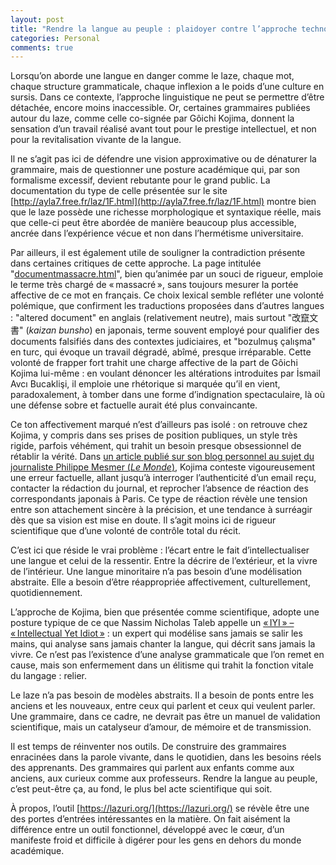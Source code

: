 ```yaml
---
layout: post
title: "Rendre la langue au peuple : plaidoyer contre l’approche technocratique du laze"
categories: Personal
comments: true
---
```


Lorsqu’on aborde une langue en danger comme le laze, chaque mot, chaque structure grammaticale, chaque inflexion a le poids d’une culture en sursis. Dans ce contexte, l’approche linguistique ne peut se permettre d’être détachée, encore moins inaccessible. Or, certaines grammaires publiées autour du laze, comme celle co-signée par Gôichi Kojima, donnent la sensation d’un travail réalisé avant tout pour le prestige intellectuel, et non pour la revitalisation vivante de la langue.

Il ne s’agit pas ici de défendre une vision approximative ou de dénaturer la grammaire, mais de questionner une posture académique qui, par son formalisme excessif, devient rebutante pour le grand public. La documentation du type de celle présentée sur le site [http://ayla7.free.fr/laz/1F.html](http://ayla7.free.fr/laz/1F.html) montre bien que le laze possède une richesse morphologique et syntaxique réelle, mais que celle-ci peut être abordée de manière beaucoup plus accessible, ancrée dans l’expérience vécue et non dans l’hermétisme universitaire.

Par ailleurs, il est également utile de souligner la contradiction présente dans certaines critiques de cette approche. La page intitulée "[documentmassacre.html](http://ayla7.free.fr/laz/documentmassacre.html)", bien qu’animée par un souci de rigueur, emploie le terme très chargé de « massacré », sans toujours mesurer la portée affective de ce mot en français. Ce choix lexical semble refléter une volonté polémique, que confirment les traductions proposées dans d’autres langues : "altered document" en anglais (relativement neutre), mais surtout "改竄文書" (*kaizan bunsho*) en japonais, terme souvent employé pour qualifier des documents falsifiés dans des contextes judiciaires, et "bozulmuş çalışma" en turc, qui évoque un travail dégradé, abîmé, presque irréparable. Cette volonté de frapper fort trahit une charge affective de la part de Gôichi Kojima lui-même : en voulant dénoncer les altérations introduites par İsmail Avcı Bucaklişi, il emploie une rhétorique si marquée qu’il en vient, paradoxalement, à tomber dans une forme d’indignation spectaculaire, là où une défense sobre et factuelle aurait été plus convaincante.

Ce ton affectivement marqué n’est d’ailleurs pas isolé : on retrouve chez Kojima, y compris dans ses prises de position publiques, un style très rigide, parfois véhément, qui trahit un besoin presque obsessionnel de rétablir la vérité. Dans [un article publié sur son blog personnel au sujet du journaliste Philippe Mesmer (*Le Monde*)](https://fjii.blog.fc2.com/blog-entry-420.html), Kojima conteste vigoureusement une erreur factuelle, allant jusqu’à interroger l’authenticité d’un email reçu, contacter la rédaction du journal, et reprocher l’absence de réaction des correspondants japonais à Paris. Ce type de réaction révèle une tension entre son attachement sincère à la précision, et une tendance à surréagir dès que sa vision est mise en doute. Il s’agit moins ici de rigueur scientifique que d’une volonté de contrôle total du récit.

C’est ici que réside le vrai problème : l’écart entre le fait d’intellectualiser une langue et celui de la ressentir. Entre la décrire de l’extérieur, et la vivre de l’intérieur. Une langue minoritaire n’a pas besoin d’une modélisation abstraite. Elle a besoin d’être réappropriée affectivement, culturellement, quotidiennement.

L’approche de Kojima, bien que présentée comme scientifique, adopte une posture typique de ce que Nassim Nicholas Taleb appelle un [« IYI » – « Intellectual Yet Idiot »](https://medium.com/incerto/the-intellectual-yet-idiot-13211e2d0577) : un expert qui modélise sans jamais se salir les mains, qui analyse sans jamais chanter la langue, qui décrit sans jamais la vivre. Ce n’est pas l’existence d’une analyse grammaticale que l’on remet en cause, mais son enfermement dans un élitisme qui trahit la fonction vitale du langage : relier.

Le laze n’a pas besoin de modèles abstraits. Il a besoin de ponts entre les anciens et les nouveaux, entre ceux qui parlent et ceux qui veulent parler. Une grammaire, dans ce cadre, ne devrait pas être un manuel de validation scientifique, mais un catalyseur d’amour, de mémoire et de transmission.

Il est temps de réinventer nos outils. De construire des grammaires enracinées dans la parole vivante, dans le quotidien, dans les besoins réels des apprenants. Des grammaires qui parlent aux enfants comme aux anciens, aux curieux comme aux professeurs. Rendre la langue au peuple, c’est peut-être ça, au fond, le plus bel acte scientifique qui soit.

À propos, l’outil [https://lazuri.org/](https://lazuri.org/) se révèle être une des portes d’entrées intéressantes en la matière. On fait aisément la différence entre un outil fonctionnel, développé avec le cœur, d’un manifeste froid et difficile à digérer pour les gens en dehors du monde académique.

